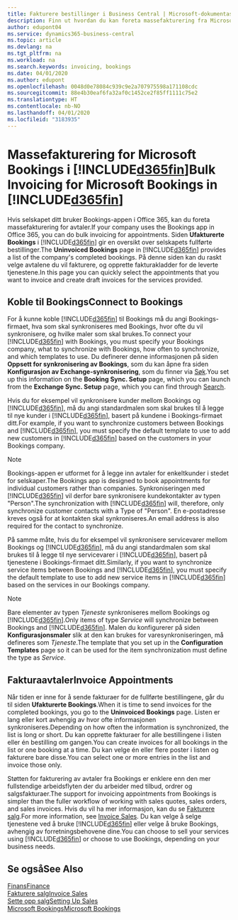 ```yaml
---
title: Fakturere bestillinger i Business Central | Microsoft-dokumentasjon
description: Finn ut hvordan du kan foreta massefakturering fra Microsoft Bookings i Business Central.
author: edupont04
ms.service: dynamics365-business-central
ms.topic: article
ms.devlang: na
ms.tgt_pltfrm: na
ms.workload: na
ms.search.keywords: invoicing, bookings
ms.date: 04/01/2020
ms.author: edupont
ms.openlocfilehash: 0048d0e78084c939c9e2a707975598a171108cdc
ms.sourcegitcommit: 88e4b30eaf6fa32af0c1452ce2f85ff1111c75e2
ms.translationtype: HT
ms.contentlocale: nb-NO
ms.lasthandoff: 04/01/2020
ms.locfileid: "3183935"
---
```

# <a name="bulk-invoicing-for-microsoft-bookings-in-d365fin"></a><span data-ttu-id="b9e8b-103">Massefakturering for Microsoft Bookings i [!INCLUDE[d365fin](includes/d365fin_md.md)]</span><span class="sxs-lookup"><span data-stu-id="b9e8b-103">Bulk Invoicing for Microsoft Bookings in [!INCLUDE[d365fin](includes/d365fin_md.md)]</span></span>
<span data-ttu-id="b9e8b-104">Hvis selskapet ditt bruker Bookings-appen i Office 365, kan du foreta massefakturering for avtaler.</span><span class="sxs-lookup"><span data-stu-id="b9e8b-104">If your company uses the Bookings app in Office 365, you can do bulk invoicing for appointments.</span></span> <span data-ttu-id="b9e8b-105">Siden **Ufakturerte Bookings** i [!INCLUDE[d365fin](includes/d365fin_md.md)] gir en oversikt over selskapets fullførte bestillinger.</span><span class="sxs-lookup"><span data-stu-id="b9e8b-105">The **Uninvoiced Bookings** page in [!INCLUDE[d365fin](includes/d365fin_md.md)] provides a list of the company's completed bookings.</span></span> <span data-ttu-id="b9e8b-106">På denne siden kan du raskt velge avtalene du vil fakturere, og opprette fakturakladder for de leverte tjenestene.</span><span class="sxs-lookup"><span data-stu-id="b9e8b-106">In this page you can quickly select the appointments that you want to invoice and create draft invoices for the services provided.</span></span>  

## <a name="connect-to-bookings"></a><span data-ttu-id="b9e8b-107">Koble til Bookings</span><span class="sxs-lookup"><span data-stu-id="b9e8b-107">Connect to Bookings</span></span>
<span data-ttu-id="b9e8b-108">For å kunne koble [!INCLUDE[d365fin](includes/d365fin_md.md)] til Bookings må du angi Bookings-firmaet, hva som skal synkroniseres med Bookings, hvor ofte du vil synkronisere, og hvilke maler som skal brukes.</span><span class="sxs-lookup"><span data-stu-id="b9e8b-108">To connect your [!INCLUDE[d365fin](includes/d365fin_md.md)] with Bookings, you must specify your Bookings company, what to synchronize with Bookings, how often to synchronize, and which templates to use.</span></span> <span data-ttu-id="b9e8b-109">Du definerer denne informasjonen på siden **Oppsett for synkronisering av Bookings**, som du kan åpne fra siden **Konfigurasjon av Exchange-synkronisering**, som du finner via [Søk](ui-search.md).</span><span class="sxs-lookup"><span data-stu-id="b9e8b-109">You set up this information on the **Booking Sync. Setup** page, which you can launch from the **Exchange Sync. Setup** page, which you can find through [Search](ui-search.md).</span></span>  

<span data-ttu-id="b9e8b-110">Hvis du for eksempel vil synkronisere kunder mellom Bookings og [!INCLUDE[d365fin](includes/d365fin_md.md)], må du angi standardmalen som skal brukes til å legge til nye kunder i [!INCLUDE[d365fin](includes/d365fin_md.md)], basert på kundene i Bookings-firmaet ditt.</span><span class="sxs-lookup"><span data-stu-id="b9e8b-110">For example, if you want to synchronize customers between Bookings and [!INCLUDE[d365fin](includes/d365fin_md.md)], you must specify the default template to use to add new customers in [!INCLUDE[d365fin](includes/d365fin_md.md)] based on the customers in your Bookings company.</span></span>  

> [!NOTE]
> <span data-ttu-id="b9e8b-111">Bookings-appen er utformet for å legge inn avtaler for enkeltkunder i stedet for selskaper.</span><span class="sxs-lookup"><span data-stu-id="b9e8b-111">The Bookings app is designed to book appointments for individual customers rather than companies.</span></span> <span data-ttu-id="b9e8b-112">Synkroniseringen med [!INCLUDE[d365fin](includes/d365fin_md.md)] vil derfor bare synkronisere kundekontakter av typen "Person".</span><span class="sxs-lookup"><span data-stu-id="b9e8b-112">The synchronization with [!INCLUDE[d365fin](includes/d365fin_md.md)] will, therefore, only synchronize customer contacts with a Type of "Person".</span></span> <span data-ttu-id="b9e8b-113">En e-postadresse kreves også for at kontakten skal synkroniseres.</span><span class="sxs-lookup"><span data-stu-id="b9e8b-113">An email address is also required for the contact to synchronize.</span></span>  

<span data-ttu-id="b9e8b-114">På samme måte, hvis du for eksempel vil synkronisere servicevarer mellom Bookings og [!INCLUDE[d365fin](includes/d365fin_md.md)], må du angi standardmalen som skal brukes til å legge til nye servicevarer i [!INCLUDE[d365fin](includes/d365fin_md.md)], basert på tjenestene i Bookings-firmaet ditt.</span><span class="sxs-lookup"><span data-stu-id="b9e8b-114">Similarly, if you want to synchronize service items between Bookings and [!INCLUDE[d365fin](includes/d365fin_md.md)], you must specify the default template to use to add new service items in [!INCLUDE[d365fin](includes/d365fin_md.md)] based on the services in our Bookings company.</span></span>  

> [!NOTE]
> <span data-ttu-id="b9e8b-115">Bare elementer av typen *Tjeneste* synkroniseres mellom Bookings og [!INCLUDE[d365fin](includes/d365fin_md.md)].</span><span class="sxs-lookup"><span data-stu-id="b9e8b-115">Only items of type *Service* will synchronize between Bookings and [!INCLUDE[d365fin](includes/d365fin_md.md)].</span></span> <span data-ttu-id="b9e8b-116">Malen du konfigurerer på siden **Konfigurasjonsmaler** slik at den kan brukes for varesynkroniseringen, må defineres som *Tjeneste*.</span><span class="sxs-lookup"><span data-stu-id="b9e8b-116">The template that you set up in the **Configuration Templates** page so it can be used for the item synchronization must define the type as *Service*.</span></span>

## <a name="invoice-appointments"></a><span data-ttu-id="b9e8b-117">Fakturaavtaler</span><span class="sxs-lookup"><span data-stu-id="b9e8b-117">Invoice Appointments</span></span>
<span data-ttu-id="b9e8b-118">Når tiden er inne for å sende fakturaer for de fullførte bestillingene, går du til siden **Ufakturerte Bookings**.</span><span class="sxs-lookup"><span data-stu-id="b9e8b-118">When it is time to send invoices for the completed bookings, you go to the **Uninvoiced Bookings** page.</span></span> <span data-ttu-id="b9e8b-119">Listen er lang eller kort avhengig av hvor ofte informasjonen synkroniseres.</span><span class="sxs-lookup"><span data-stu-id="b9e8b-119">Depending on how often the information is synchronized, the list is long or short.</span></span> <span data-ttu-id="b9e8b-120">Du kan opprette fakturaer for alle bestillingene i listen eller én bestilling om gangen.</span><span class="sxs-lookup"><span data-stu-id="b9e8b-120">You can create invoices for all bookings in the list or one booking at a time.</span></span> <span data-ttu-id="b9e8b-121">Du kan velge én eller flere poster i listen og fakturere bare disse.</span><span class="sxs-lookup"><span data-stu-id="b9e8b-121">You can select one or more entries in the list and invoice those only.</span></span>  

<span data-ttu-id="b9e8b-122">Støtten for fakturering av avtaler fra Bookings er enklere enn den mer fullstendige arbeidsflyten der du arbeider med tilbud, ordrer og salgsfakturaer.</span><span class="sxs-lookup"><span data-stu-id="b9e8b-122">The support for invoicing appointments from Bookings is simpler than the fuller workflow of working with sales quotes, sales orders, and sales invoices.</span></span> <span data-ttu-id="b9e8b-123">Hvis du vil ha mer informasjon, kan du se [Fakturere salg](sales-how-invoice-sales.md).</span><span class="sxs-lookup"><span data-stu-id="b9e8b-123">For more information, see [Invoice Sales](sales-how-invoice-sales.md).</span></span> <span data-ttu-id="b9e8b-124">Du kan velge å selge tjenestene ved å bruke [!INCLUDE[d365fin](includes/d365fin_md.md)] eller velge å bruke Bookings, avhengig av forretningsbehovene dine.</span><span class="sxs-lookup"><span data-stu-id="b9e8b-124">You can choose to sell your services using [!INCLUDE[d365fin](includes/d365fin_md.md)] or choose to use Bookings, depending on your business needs.</span></span>  

## <a name="see-also"></a><span data-ttu-id="b9e8b-125">Se også</span><span class="sxs-lookup"><span data-stu-id="b9e8b-125">See Also</span></span>
[<span data-ttu-id="b9e8b-126">Finans</span><span class="sxs-lookup"><span data-stu-id="b9e8b-126">Finance</span></span>](finance.md)  
[<span data-ttu-id="b9e8b-127">Fakturere salg</span><span class="sxs-lookup"><span data-stu-id="b9e8b-127">Invoice Sales</span></span>](sales-how-invoice-sales.md)  
[<span data-ttu-id="b9e8b-128">Sette opp salg</span><span class="sxs-lookup"><span data-stu-id="b9e8b-128">Setting Up Sales</span></span>](sales-setup-sales.md)  
[<span data-ttu-id="b9e8b-129">Microsoft Bookings</span><span class="sxs-lookup"><span data-stu-id="b9e8b-129">Microsoft Bookings</span></span>](https://products.office.com/business/scheduling-and-booking-app)  
